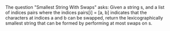 The question "Smallest String With Swaps" asks: Given a string s, and a list of indices pairs where the indices pairs[i] = [a, b] indicates that the characters at indices a and b can be swapped, return the lexicographically smallest string that can be formed by performing at most swaps on s.